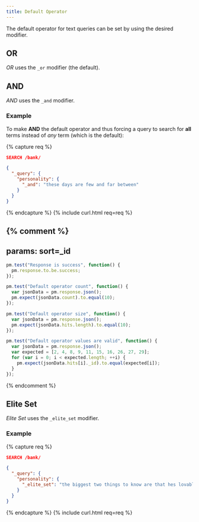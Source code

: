 ```yaml
---
title: Default Operator
---
```


The default operator for text queries can be set by using the desired modifier.


## OR

_OR_ uses the `_or` modifier (the default).


## AND

_AND_ uses the `_and` modifier.

### Example

To make **AND** the default operator and thus forcing a query to search for
**all** terms instead of _any_ term (which is the default):

{% capture req %}

```json
SEARCH /bank/

{
  "_query": {
    "personality": {
      "_and": "these days are few and far between"
    }
  }
}
```
{% endcapture %}
{% include curl.html req=req %}

{% comment %}
---
params: sort=_id
---

```js
pm.test("Response is success", function() {
  pm.response.to.be.success;
});
```

```js
pm.test("Default operator count", function() {
  var jsonData = pm.response.json();
  pm.expect(jsonData.count).to.equal(10);
});
```

```js
pm.test("Default operator size", function() {
  var jsonData = pm.response.json();
  pm.expect(jsonData.hits.length).to.equal(10);
});
```

```js
pm.test("Default operator values are valid", function() {
  var jsonData = pm.response.json();
  var expected = [2, 4, 8, 9, 11, 15, 16, 26, 27, 29];
  for (var i = 0; i < expected.length; ++i) {
    pm.expect(jsonData.hits[i]._id).to.equal(expected[i]);
  }
});
```
{% endcomment %}


## Elite Set

_Elite Set_ uses the `_elite_set` modifier.

### Example

{% capture req %}

```json
SEARCH /bank/

{
  "_query": {
    "personality": {
      "_elite_set": "the biggest two things to know are that hes lovable and cooperative. Of course he's also kind, honest and considerate, but they're far less prominent, especially compared to impulses of being shallow as well"
    }
  }
}
```
{% endcapture %}
{% include curl.html req=req %}
